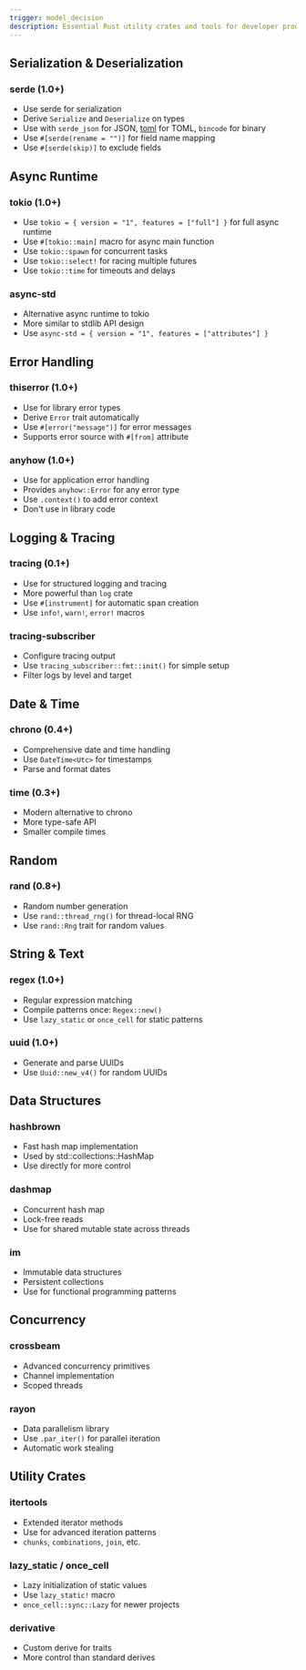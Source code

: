 ```yaml
---
trigger: model_decision
description: Essential Rust utility crates and tools for developer productivity, testing, debugging, and common functionality
---
```


## Serialization & Deserialization

### serde (1.0+)
- Use serde for serialization
- Derive `Serialize` and `Deserialize` on types
- Use with `serde_json` for JSON, [toml](cci:7://file:///f:/Projects/GradutionProject/engineering/Symphony/apps/backend/Cargo.toml:0:0-0:0) for TOML, `bincode` for binary
- Use `#[serde(rename = "")]` for field name mapping
- Use `#[serde(skip)]` to exclude fields

## Async Runtime

### tokio (1.0+)
- Use `tokio = { version = "1", features = ["full"] }` for full async runtime
- Use `#[tokio::main]` macro for async main function
- Use `tokio::spawn` for concurrent tasks
- Use `tokio::select!` for racing multiple futures
- Use `tokio::time` for timeouts and delays

### async-std
- Alternative async runtime to tokio
- More similar to stdlib API design
- Use `async-std = { version = "1", features = ["attributes"] }`

## Error Handling

### thiserror (1.0+)
- Use for library error types
- Derive `Error` trait automatically
- Use `#[error("message")]` for error messages
- Supports error source with `#[from]` attribute

### anyhow (1.0+)
- Use for application error handling
- Provides `anyhow::Error` for any error type
- Use `.context()` to add error context
- Don't use in library code

## Logging & Tracing

### tracing (0.1+)
- Use for structured logging and tracing
- More powerful than `log` crate
- Use `#[instrument]` for automatic span creation
- Use `info!`, `warn!`, `error!` macros

### tracing-subscriber
- Configure tracing output
- Use `tracing_subscriber::fmt::init()` for simple setup
- Filter logs by level and target


## Date & Time

### chrono (0.4+)
- Comprehensive date and time handling
- Use `DateTime<Utc>` for timestamps
- Parse and format dates

### time (0.3+)
- Modern alternative to chrono
- More type-safe API
- Smaller compile times

## Random

### rand (0.8+)
- Random number generation
- Use `rand::thread_rng()` for thread-local RNG
- Use `rand::Rng` trait for random values

## String & Text

### regex (1.0+)
- Regular expression matching
- Compile patterns once: `Regex::new()`
- Use `lazy_static` or `once_cell` for static patterns

### uuid (1.0+)
- Generate and parse UUIDs
- Use `Uuid::new_v4()` for random UUIDs

## Data Structures

### hashbrown
- Fast hash map implementation
- Used by std::collections::HashMap
- Use directly for more control

### dashmap
- Concurrent hash map
- Lock-free reads
- Use for shared mutable state across threads

### im
- Immutable data structures
- Persistent collections
- Use for functional programming patterns

## Concurrency

### crossbeam
- Advanced concurrency primitives
- Channel implementation
- Scoped threads

### rayon
- Data parallelism library
- Use `.par_iter()` for parallel iteration
- Automatic work stealing

## Utility Crates

### itertools
- Extended iterator methods
- Use for advanced iteration patterns
- `chunks`, `combinations`, `join`, etc.

### lazy_static / once_cell
- Lazy initialization of static values
- Use `lazy_static!` macro
- `once_cell::sync::Lazy` for newer projects

### derivative
- Custom derive for traits
- More control than standard derives